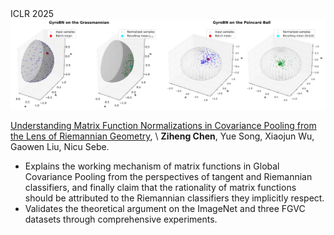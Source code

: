 <div class='paper-box'>
    <div class='paper-box-image' style="display: flex; justify-content: center; align-items: center;">
        <div>
            <div class="badge">ICLR 2025</div>
            <img src='images/paper_images/2025-ICLR25-CovPooling.png' alt="sym" width="100%">
        </div>
    </div>
    <div class='paper-box-text' markdown="1">
    
[Understanding Matrix Function Normalizations in Covariance Pooling from the Lens of Riemannian Geometry](https://openreview.net/forum?id=q1t0Lmvhty&referrer=%5BAuthor%20Console%5D(%2Fgroup%3Fid%3DICLR.cc%2F2025%2FConference%2FAuthors%23your-submissions)), \\
**Ziheng Chen**, Yue Song, Xiaojun Wu, Gaowen Liu, Nicu Sebe.
- Explains the working mechanism of matrix functions in Global Covariance Pooling from the perspectives of tangent and Riemannian classifiers, and finally claim that the rationality of matrix functions should be attributed to the Riemannian classifiers they implicitly respect.
- Validates the theoretical argument on the ImageNet and three FGVC datasets through comprehensive experiments.  


</div>
</div>